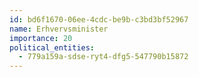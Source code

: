 ```yaml
---
id: bd6f1670-06ee-4cdc-be9b-c3bd3bf52967
name: Erhvervsminister
importance: 20
political_entities:
  - 779a159a-sdse-ryt4-dfg5-547790b15872
---
```

